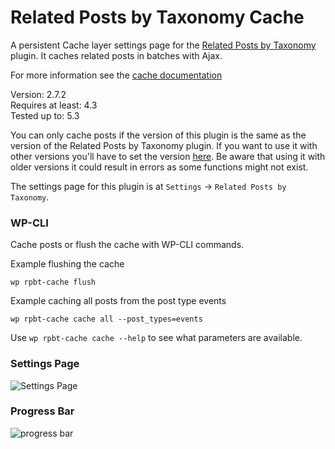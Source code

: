 # Related Posts by Taxonomy Cache

A persistent Cache layer settings page for the [Related Posts by Taxonomy](https://wordpress.org/plugins/related-posts-by-taxonomy/) plugin. It caches related posts in batches with Ajax.

For more information see the [cache documentation](https://keesiemeijer.wordpress.com/related-posts-by-taxonomy/cache/)

Version:           2.7.2  
Requires at least: 4.3  
Tested up to:      5.3  

You can only cache posts if the version of this plugin is the same as the version of the Related Posts by Taxonomy plugin. If you want to use it with other versions you'll have to set the version [here](https://github.com/keesiemeijer/related-posts-by-taxonomy-cache/blob/a88b040bb497732deb8f0a9b0b6ce25545794ae5/related-posts-by-taxonomy-cache.php#L29). Be aware that using it with older versions it could result in errors as some functions might not exist.

The settings page for this plugin is at `Settings` -> `Related Posts by Taxonomy`.

### WP-CLI
Cache posts or flush the cache with WP-CLI commands.

Example flushing the cache

```
wp rpbt-cache flush
```

Example caching all posts from the post type events

```
wp rpbt-cache cache all --post_types=events
```

Use `wp rpbt-cache cache --help` to see what parameters are available.

### Settings Page

![Settings Page](/../screenshots/screenshots/screenshot-1.png?raw=true)

### Progress Bar

![progress bar](/../screenshots/screenshots/screenshot-2.png?raw=true)
